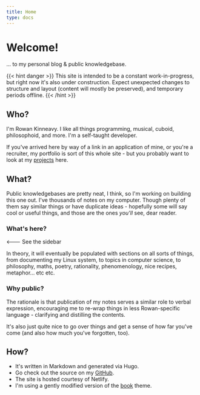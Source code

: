 ```yaml
---
title: Home
type: docs
---
```


# Welcome!

... to my personal blog & public knowledgebase. 

{{< hint danger >}}
This site is intended to be a constant work-in-progress, but right now it's also under construction.
Expect unexpected changes to structure and layout (content will mostly be preserved), and temporary periods offline.
{{< /hint >}}

## Who?

I'm Rowan Kinneavy. I like all things programming, musical, cuboid, philosophoid, and more. I'm a self-taught developer.

If you've arrived here by way of a link in an application of mine, or you're a recruiter, my portfolio is sort of this whole site - but you probably want to look at my [projects](./docs/projects/) here.

## What?

Public knowledgebases are pretty neat, I think, so I'm working on building this one out. I've thousands of notes on my computer. Though plenty of them say similar things or have duplicate ideas - hopefully some will say cool or useful things, and those are the ones *you'll* see, dear reader. 

### What's here?

<--- See the sidebar

In theory, it will eventually be populated with sections on all sorts of things, from documenting my Linux system, to topics in computer science, to philosophy, maths, poetry, rationality, phenomenology, nice recipes, metaphor... etc etc.


### Why public?

The rationale is that publication of my notes serves a similar role to verbal expression, encouraging me to re-wrap things in less Rowan-specific language - clarifying and distilling the contents. 

It's also just quite nice to go over things and get a sense of how far you've come (and also how much you've forgotten, too).

## How?

- It's written in Markdown and generated via Hugo. 
- Go check out the source on my [GitHub](https://github.com/rmakinn/rkinneavy). 
- The site is hosted courtesy of Netlify. 
- I'm using a gently modified version of the [book](https://github.com/alex-shpak/hugo-book) theme.
